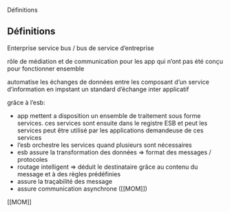 Définitions

## Définitions

Enterprise service bus / bus de service d’entreprise

rôle de médiation et de communication pour les app qui n’ont pas été conçu pour fonctionner ensemble

automatise les échanges de données entre les composant d’un service d’information en impstant un standard d’échange inter applicatif

grâce à l’esb:

- app mettent a disposition un ensemble de traitement sous forme services. ces services sont ensuite dans le registre ESB et peut les services peut être utilisé par les applications demandeuse de ces services
- l’esb orchestre les services quand plusieurs sont nécessaires
- esb assure la transformation des données ⇒ format des messages / protocoles
- routage intelligent ⇒ déduit le destinataire grâce au contenu du message et à des règles prédéfinies
- assure la traçabilité des message
- assure communication asynchrone ([[MOM]])

  

[[MOM]]